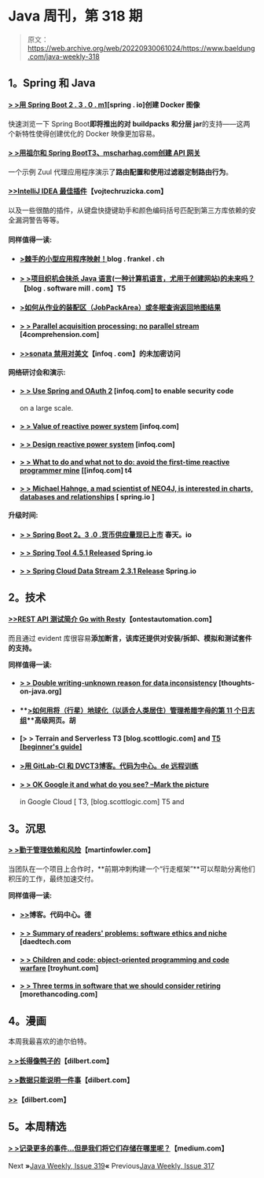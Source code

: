 # Java 周刊，第 318 期

> 原文：<https://web.archive.org/web/20220930061024/https://www.baeldung.com/java-weekly-318>

## **1。Spring 和 Java**

#### [**> >用 Spring Boot 2 . 3 . 0 . m1**](https://web.archive.org/web/20220529020004/https://spring.io/blog/2020/01/27/creating-docker-images-with-spring-boot-2-3-0-m1)[spring . io]创建 Docker 图像

快速浏览一下 Spring Boot**即将推出的对 buildpacks 和分层 jar**的支持——这两个新特性使得创建优化的 Docker 映像更加容易。

#### [**> >用祖尔和 Spring Boot**T3、mscharhag.com创建 API 网关](https://web.archive.org/web/20220529020004/https://www.mscharhag.com/spring/api-gateway-with-spring-cloud-zuul)

一个示例 Zuul 代理应用程序演示了**路由配置和使用过滤器定制路由行为**。

#### [**>>IntelliJ IDEA 最佳插件**](https://web.archive.org/web/20220529020004/https://www.vojtechruzicka.com/idea-best-plugins/)【vojtechruzicka.com】

以及一些很酷的插件，从键盘快捷键助手和颜色编码括号匹配到第三方库依赖的安全漏洞警告等等。

#### **同样值得一读:**

*   #### [**>棘手的小型应用程序映射！**](https://web.archive.org/web/20220529020004/https://blog.frankel.ch/tricky-servlet-mappings/)blog . frankel . ch

*   #### **[> >项目织机会抹杀 Java 语言(一种计算机语言，尤用于创建网站)的未来吗？](https://web.archive.org/web/20220529020004/https://blog.softwaremill.com/will-project-loom-obliterate-java-futures-fb1a28508232)**【blog . software mill . com】T5

*   #### **[>如何从作业的装配区（JobPackArea）或冬眠查询返回地图结果](https://web.archive.org/web/20220529020004/https://vladmihalcea.com/jpa-query-map-result/)**

*   #### [**> > Parallel acquisition processing: no parallel stream**](https://web.archive.org/web/20220529020004/https://4comprehension.com/parallel-collection-processing-1/) [4comprehension.com]

*   #### [**>>sonata 禁用对美文**](https://web.archive.org/web/20220529020004/https://www.infoq.com/news/2020/01/no-more-unencrypted-maven/)【infoq . com】的未加密访问

**网络研讨会和演示:**

*   #### [**> > Use Spring and OAuth 2**](https://web.archive.org/web/20220529020004/https://www.infoq.com/presentations/spring-security-oauth-2/?utm_campaign=infoq_content&utm_source=infoq&utm_medium=feed&utm_term=Java) [infoq.com] to enable security code

    on a large scale.
*   #### [**> > Value of reactive power system**](https://web.archive.org/web/20220529020004/https://www.infoq.com/presentations/template-reactive-system/?utm_campaign=infoq_content&utm_source=infoq&utm_medium=feed&utm_term=Java) [infoq.com]

*   #### [**> > Design reactive power system**](https://web.archive.org/web/20220529020004/https://www.infoq.com/presentations/present-future-reactive-systems/?utm_campaign=infoq_content&utm_source=infoq&utm_medium=feed&utm_term=Java) [infoq.com]

*   #### [**> > What to do and what not to do: avoid the first-time reactive programmer mine**](https://web.archive.org/web/20220529020004/https://www.infoq.com/presentations/reactive-mines/?utm_campaign=infoq_content&utm_source=infoq&utm_medium=feed&utm_term=Java) [[infoq.com] t4

*   #### [**> > Michael Hahnge, a mad scientist of NEO4J, is interested in charts, databases and relationships**](https://web.archive.org/web/20220529020004/https://spring.io/blog/2020/01/24/neo4j-s-mad-scientist-michael-hunger-on-graphs-databases-and-relationships) [ spring.io ]

**升级时间:**

*   #### [**> > Spring Boot 2。3 .0 .货币供应量现已上市**](https://web.archive.org/web/20220529020004/https://spring.io/blog/2020/01/23/spring-boot-2-3-0-m1-is-now-available) 春天。io

*   #### [> > Spring Tool 4.5.1 Released](https://web.archive.org/web/20220529020004/https://spring.io/blog/2020/01/22/spring-tools-4-5-1-released) Spring.io

*   #### [**> > Spring Cloud Data Stream 2.3.1 Release**](https://web.archive.org/web/20220529020004/https://spring.io/blog/2020/01/27/spring-cloud-data-flow-2-3-1-released) Spring.io

## **2。技术**

#### [**>>REST API 测试简介 Go with Resty**](https://web.archive.org/web/20220529020004/https://www.ontestautomation.com/an-introduction-to-rest-api-testing-in-go-with-resty/)【ontestautomation.com】

而且通过 evident 库很容易**添加断言，该库还提供对安装/拆卸、模拟和测试套件的支持。**

**同样值得一读:**

*   #### **[> > Double writing-unknown reason for data inconsistency](https://web.archive.org/web/20220529020004/https://thoughts-on-java.org/dual-writes/)** [thoughts-on-java.org]

*   #### **[>如何用将（行星）地球化（以适合人类居住）管理希腊字母的第 11 个日志组](https://web.archive.org/web/20220529020004/https://advancedweb.hu/how-to-manage-lambda-log-groups-with-terraform/)**高级网页。胡

*   #### [**> > Terrain and Serverless** T3 [blog.scottlogic.com] and [ T5 [beginner's guide]](https://web.archive.org/web/20220529020004/https://blog.scottlogic.com/2020/01/21/beginners-terraform-serverless.html)

*   #### [**>用 GitLab-CI 和 DVC**T3博客。代码为中心。de 远程训练](https://web.archive.org/web/20220529020004/https://blog.codecentric.de/en/2020/01/remote-training-gitlab-ci-dvc/)

*   #### [**> > OK Google it and what do you see? –Mark the picture**](https://web.archive.org/web/20220529020004/https://blog.scottlogic.com/2020/01/27/labelling-images-in-google-cloud.html)

    in Google Cloud [ T3, [blog.scottlogic.com] T5 and

## **3。沉思**

#### [**> >勤于管理依赖和风险**](https://web.archive.org/web/20220529020004/https://martinfowler.com/articles/programs-in-product-mode.html#ManageDependenciesAndRisksDiligently)【martinfowler.com】

当团队在一个项目上合作时，**前期冲刺构建一个“行走框架”**可以帮助分离他们积压的工作，最终加速交付。

**同样值得一读:**

*   #### [**>>**](https://web.archive.org/web/20220529020004/https://blog.codecentric.de/en/2020/01/passion-and-burnout/)博客。代码中心。德

*   #### [**> > Summary of readers' problems: software ethics and niche**](https://web.archive.org/web/20220529020004/https://daedtech.com/reader-question-round-up-software-code-of-ethics-and-niching/) [daedtech.com

*   #### [**> > Children and code: object-oriented programming and code warfare**](https://web.archive.org/web/20220529020004/https://www.troyhunt.com/kids-and-code-object-orientated-programming-with-code-combat/) [troyhunt.com]

*   #### [**> > Three terms in software that we should consider retiring**](https://web.archive.org/web/20220529020004/https://morethancoding.com/2020/01/27/three-terms-in-software-that-we-should-consider-retiring/) [morethancoding.com]

## **4。漫画**

本周我最喜欢的迪尔伯特。

#### [**> >长得像鸭子的**](https://web.archive.org/web/20220529020004/https://dilbert.com/strip/2020-01-24)【dilbert.com】

#### [**> >数据只能说明一件事**](https://web.archive.org/web/20220529020004/https://dilbert.com/strip/2020-01-25)【dilbert.com】

#### [**>>**](https://web.archive.org/web/20220529020004/https://dilbert.com/strip/2020-01-27)【dilbert.com】

## **5。本周精选**

#### **[> >记录更多的事件…但是我们将它们存储在哪里呢？](https://web.archive.org/web/20220529020004/https://medium.com/revolut/recording-more-events-but-where-will-we-store-them-4b1dad457cf5)**【medium.com】

Next **»**[Java Weekly, Issue 319](/web/20220529020004/https://www.baeldung.com/java-weekly-319)**«** Previous[Java Weekly, Issue 317](/web/20220529020004/https://www.baeldung.com/java-weekly-317)